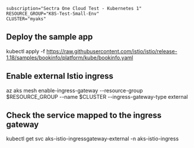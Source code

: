     subscription="Sectra One Cloud Test - Kubernetes 1"
    RESOURCE_GROUP="K8S-Test-Small-Env"
    CLUSTER="myaks"

## Deploy the sample app
kubectl apply -f https://raw.githubusercontent.com/istio/istio/release-1.18/samples/bookinfo/platform/kube/bookinfo.yaml

## Enable external Istio ingress 
az aks mesh enable-ingress-gateway --resource-group $RESOURCE_GROUP --name $CLUSTER --ingress-gateway-type external

## Check the service mapped to the ingress gateway
kubectl get svc aks-istio-ingressgateway-external -n aks-istio-ingress

